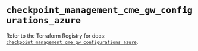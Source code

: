 # `checkpoint_management_cme_gw_configurations_azure`

Refer to the Terraform Registry for docs: [`checkpoint_management_cme_gw_configurations_azure`](https://registry.terraform.io/providers/checkpointsw/checkpoint/2.11.0/docs/resources/management_cme_gw_configurations_azure).
